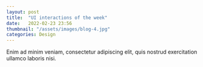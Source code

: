 ```yaml
---
layout: post
title:  "UI interactions of the week"
date:   2022-02-23 23:56
thumbnail: "/assets/images/blog-4.jpg"
categories: Design
---
```

Enim ad minim veniam, consectetur adipiscing elit, quis nostrud exercitation ullamco laboris nisi.
